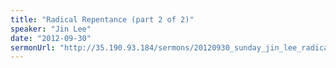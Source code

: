 ```yaml
---
title: "Radical Repentance (part 2 of 2)"
speaker: "Jin Lee"
date: "2012-09-30"
sermonUrl: "http://35.190.93.184/sermons/20120930_sunday_jin_lee_radical_repentance_part2.mp3"
---
```

